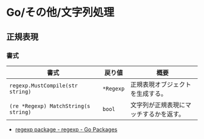 # Go/その他/文字列処理

## 正規表現

### 書式

| 書式                                 | 戻り値    | 概要                                   |
| ------------------------------------ | --------- | -------------------------------------- |
| `regexp.MustCompile(str string)`     | `*Regexp` | 正規表現オブジェクトを生成する。       |
| `(re *Regexp) MatchString(s string)` | `bool`    | 文字列が正規表現にマッチするかを返す。 |

- [regexp package - regexp - Go Packages](https://pkg.go.dev/regexp)
